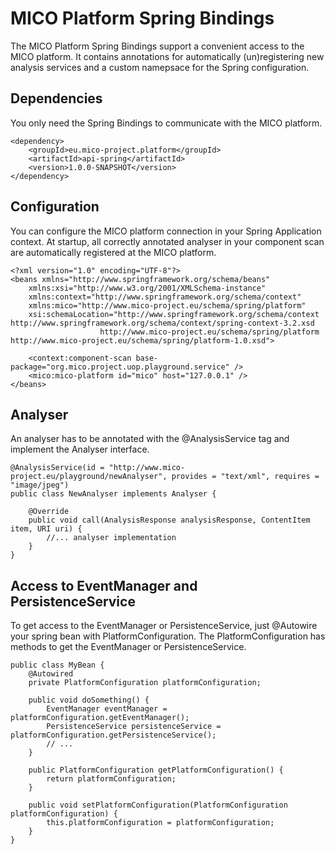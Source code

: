 # MICO Platform Spring Bindings

The MICO Platform Spring Bindings support a convenient access to the MICO platform. It contains annotations for automatically (un)registering new analysis services and a custom namepsace for the Spring configuration.

## Dependencies
You only need the Spring Bindings to communicate with the MICO platform.

    <dependency>
        <groupId>eu.mico-project.platform</groupId>
        <artifactId>api-spring</artifactId>
        <version>1.0.0-SNAPSHOT</version>
    </dependency>
    
## Configuration
You can configure the MICO platform connection in your Spring Application context. At startup, all correctly annotated analyser in your component scan are automatically registered at the MICO platform. 

    <?xml version="1.0" encoding="UTF-8"?>
    <beans xmlns="http://www.springframework.org/schema/beans"
        xmlns:xsi="http://www.w3.org/2001/XMLSchema-instance"
        xmlns:context="http://www.springframework.org/schema/context"
        xmlns:mico="http://www.mico-project.eu/schema/spring/platform"
        xsi:schemaLocation="http://www.springframework.org/schema/context http://www.springframework.org/schema/context/spring-context-3.2.xsd
           				http://www.mico-project.eu/schema/spring/platform http://www.mico-project.eu/schema/spring/platform-1.0.xsd">

        <context:component-scan base-package="org.mico.project.uop.playground.service" />
        <mico:mico-platform id="mico" host="127.0.0.1" />
    </beans>
    
## Analyser
An analyser has to be annotated with the @AnalysisService tag and implement the Analyser interface.

    @AnalysisService(id = "http://www.mico-project.eu/playground/newAnalyser", provides = "text/xml", requires = "image/jpeg")
    public class NewAnalyser implements Analyser {

        @Override
        public void call(AnalysisResponse analysisResponse, ContentItem item, URI uri) {
            //... analyser implementation
        }
    }

## Access to EventManager and PersistenceService
To get access to the EventManager or PersistenceService, just @Autowire your spring bean with PlatformConfiguration. The PlatformConfiguration has methods to get the EventManager or PersistenceService. 

    public class MyBean {
        @Autowired
        private PlatformConfiguration platformConfiguration;

        public void doSomething() {
            EventManager eventManager = platformConfiguration.getEventManager();
            PersistenceService persistenceService = platformConfiguration.getPersistenceService();
            // ...
        }
    
        public PlatformConfiguration getPlatformConfiguration() {
            return platformConfiguration;
        }

        public void setPlatformConfiguration(PlatformConfiguration platformConfiguration) {
            this.platformConfiguration = platformConfiguration;
        }
    }

